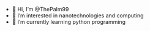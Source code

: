 - 👋 Hi, I’m @ThePalm99
- 👀 I’m interested in nanotechnologies and computing
- 🌱 I’m currently learning python programming

<!---
ThePalm99/ThePalm99 is a ✨ special ✨ repository because its `README.md` (this file) appears on your GitHub profile.
You can click the Preview link to take a look at your changes.
--->
